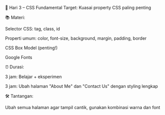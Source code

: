 📅 Hari 3 – CSS Fundamental
Target: Kuasai property CSS paling penting

📚 Materi:

Selector CSS: tag, class, id

Properti umum: color, font-size, background, margin, padding, border

CSS Box Model (penting!)

Google Fonts

⏰ Durasi:

3 jam: Belajar + eksperimen

3 jam: Ubah halaman "About Me" dan "Contact Us" dengan styling lengkap

🛠️ Tantangan:

Ubah semua halaman agar tampil cantik, gunakan kombinasi warna dan font

